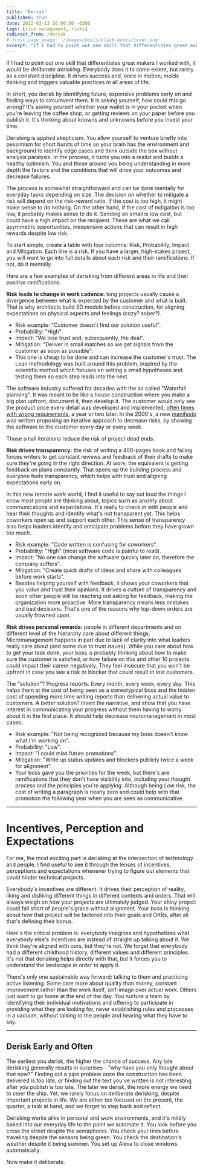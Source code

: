 ```yaml
---
title: "Derisk"
published: true
date: 2022-03-13 16:00:00 -0300
tags: [risk management, risks]
redirect_from: /derisk
# front_page_image: '/images/posts/black-boxes/cover.png'
excerpt: "If I had to point out one skill that differentiates great makers, professionals and executives I worked with, it would be _deliberate derisking_.  Everybody does it to some extent, but rarely as a constant discipline. It drives success and, once in motion, molds thinking and triggers valuable practices in all areas of life."
---
```


If I had to point out one skill that differentiates great makers I worked with, it would be _deliberate derisking_. Everybody does it to some extent, but rarely as a constant discipline. It drives success and, once in motion, molds thinking and triggers valuable practices in all areas of life.

In short, you derisk by identifying future, expensive problems early on and finding ways to circumvent them. It is asking yourself, how could this go wrong? It's asking yourself whether your wallet is in your pocket when you're leaving the coffee shop, or getting reviews on your paper before you publish it. It's thinking about knowns and unknowns before you invest your time. 

Derisking is applied skepticism. You allow yourself to venture briefly into pessimism for short bursts of time so your brain has the environment and background to identify edge cases and think outside the box without analysis paralysis. In the process, it turns you into a realist and builds a healthy optimism. You and those around you being understanding in more depth the factors and the conditions that will drive your outcomes and decrease failures.

The process is somewhat straightforward and can be done mentally for everyday tasks depending on size. The decision on whether to mitigate a risk will depend on the risk-reward ratio. If the cost is too high, it might make sense to do nothing. On the other hand, if the cost of mitigation is too low, it probably makes sense to do it. Sending an email is low cost, but could have a high impact on the recipient. These are what we call asymmetric opportunities, inexpensive actions that can result in high rewards despite low risk.

To start simple, create a table with four columns: Risk, Probability, Impact and Mitigation. Each line is a risk. If you have a larger, high-stakes project, you will want to go into full details about each risk and their ramifications. If not, do it mentally.

Here are a few examples of derisking from different areas in life and their positive ramifications.

**Risk leads to change in work cadence:** long projects usually cause a divergence between what is expected by the customer and what is built. That is why architects build 3D models before construction, for aligning expectations on physical aspects and feelings (cozy? sober?).

- Risk example: "Customer doesn't find our solution useful".
- Probability: "High".
- Impact: "We lose trust and, subsequently, the deal".
- Mitigation: "Deliver in small matches so we get signals from the customer as soon as possible". 
- This one is cheap to be done and can increase the customer's trust. The Lean methodology was built around this problem, inspired by the scientific method which focuses on setting a small hypotheses and testing them so each step leads into the next.

The software industry suffered for decades with the so called "Waterfall planning". It was meant to be like a house construction where you make a big plan upfront, document it, then develop it. The customer would only see the product once every detail was developed and implemented, [often times with wrong requirements](https://en.wikipedia.org/wiki/Virtual_Case_File), a year or two later. In the 2000's, a new [manifesto](agilemanifesto.com) was written proposing an iterative approach to decrease risks, by showing the software to the customer every day or every week.

Those small iterations reduce the risk of project dead ends.

**Risk drives transparency:** the risk of writing a 400-pages book and failing forces writers to get constant reviews and feedback of their drafts to make sure they're going in the right direction. At work, the equivalent is getting feedback on plans constantly. That opens up the building process and everyone feels transparency, which helps with trust and aligning expectations early on.

In this new remote work world, I find it useful to say out loud the things I know most people are thinking about, topics such as anxiety about communications and expectations. It's really to check in with people and hear their thoughts and identify what's not transparent yet. This helps coworkers open up and support each other. This sense of transparency also helps leaders identify and anticipate problems before they have grown too much.

- Risk example: "Code written is confusing for coworkers".
- Probability: "High" (most software code is painful to read).
- Impact: "No one can change the software quickly later on, therefore the company suffers".
- Mitigation: "Create quick drafts of ideas and share with colleagues before work starts".
- Besides helping yourself with feedback, it shows your coworkers that you value and trust their opinions. It drives a culture of transparency and soon other people will be reaching out asking for feedback, making the organization more proactive. More transparency means less mistakes and bad decisions. That's one of the reasons why top-down orders are usually frowned upon.

**Risk drives personal rewards:** people in different departments and on different level of the hierarchy care about different things. Micromanagement happens in part due to lack of clarity into what leaders really care about (and some due to trust issues). While you care about how to get your task done, your boss is probably thinking about how to make sure the customer is satisfied, or how failure on this and other 10 projects could impact their career negatively. They feel insecure that you won't be upfront in case you see a risk or blocker that could result in lost customers.

The "solution"? Progress reports. Every month, every week, every day. This helps them at the cost of being seen as a stereotypical boss and the hidden cost of spending more time writing reports than delivering actual value to customers. A better solution? Invert the narrative, and show that you have interest in communicating your progress without them having to worry about it in the first place. It should help decrease micromanagement in most cases.

- Risk example: "Not being recognized because my boss doesn't know what I'm working on".
- Probability: "Low".
- Impact: "I could miss future promotions".
- Mitigation: "Write up status updates and blockers publicly twice a week for alignment".
- Your boss gave you the priorities for the week, but there's are ramifications that they don't have visibility into, including your thought process and the principles you're applying. Although being _Low_ risk, the cost of writing a paragraph is nearly zero and could help with that promotion the following year when you are seen as communicative.

***

# Incentives, Perception and Expectations

For me, the most exciting part is derisking at the intersection of technology and people. I find useful to see it through the lenses of incentives, perceptions and expectations whenever trying to figure out elements that could hinder technical projects.

Everybody's incentives are different. It drives their perception of reality, liking and disliking different things in different contexts and orders. That will always weigh on how your projects are ultimately judged. Your shiny project could fall short of people's grace without alignment. Your boss is thinking about how that project will be factored into their goals and OKRs, after all that's defining their bonus. 

Here's the critical problem is: everybody imagines and hypothetizes what everybody else's incentives are instead of straight up talking about it. We think they're aligned with ours, but they're not. We forget that everybody had a different childhood history, different values and different principles. It's not that derisking helps directly with that, but it forces you to understand the landscape in order to apply it.

There's only one sustainable way forward: talking to them and practicing active listening. Some care more about quality than money, constant improvement rather than the work itself, self-image over actual work. Others just want to go home at the end of the day. You nurture a team by identifying their individual motivations and offering to participate in providing what they are looking for, never establishing rules and processes in a vacuum, without talking to the people and hearing what they have to say.

***

## Derisk Early and Often

The earliest you derisk, the higher the chance of success. Any late derisking generally results in surprises - "why have you only thought about that now?" Finding out a pipe problem once the construction has been delivered is too late, or finding out the text you've written is not interesting after you publish is too late. The later we derisk, the more energy we need to steer the ship. Yet, we rarely focus on deliberate derisking, despite important projects in life. We are either too focused on the present, the quarter, a task at hand, and we forget to step back and reflect.

Derisking works alike in personal and work environments, and it's mildly baked into our everyday life to the point we automate it. You look before you cross the street despite the semaphores. You check your tires before traveling despite the sensors being green. You check the destination's weather despite it being summer. You set up Alexa to close windows automatically.

Now make it deliberate.

